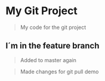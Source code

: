 # My Git Project

> My code for the git project

## I´m in the feature branch

> Added to master again

> Made changes for git pull demo
